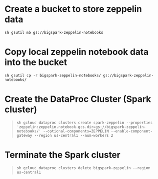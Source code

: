 # Create a bucket to store zeppelin data
`sh gsutil mb gs://bigspark-zeppelin-notebooks`

# Copy local zeppelin notebook data into the bucket
`sh gsutil cp -r bigspark-zeppelin-notebooks/ gs://bigspark-zeppelin-notebooks/`

# Create the DataProc Cluster (Spark cluster)

> `sh gcloud dataproc clusters create spark-zeppelin --properties 'zeppelin:zeppelin.notebook.gcs.dir=gs://bigspark-zeppelin-notebooks/' --optional-components=ZEPPELIN --enable-component-gateway --region us-central1 --num-workers 2`


# Terminate the Spark cluster

> `sh gcloud dataproc clusters delete bigspark-zeppelin --region us-central1`

